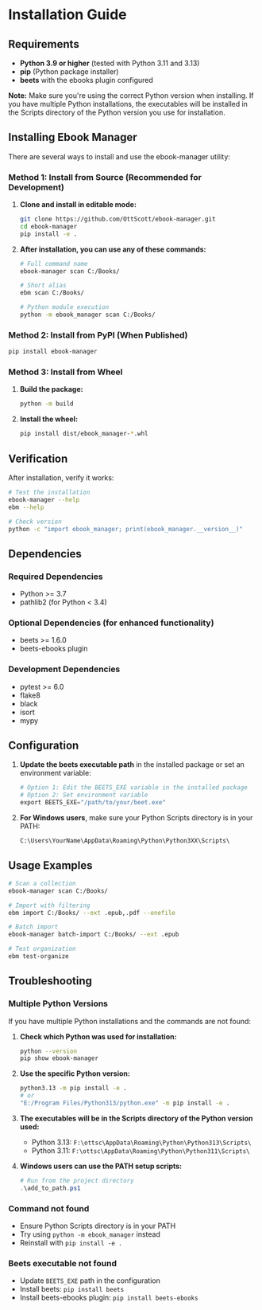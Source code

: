 # Installation Guide

## Requirements

- **Python 3.9 or higher** (tested with Python 3.11 and 3.13)
- **pip** (Python package installer)
- **beets** with the ebooks plugin configured

**Note:** Make sure you're using the correct Python version when installing. If you have multiple Python installations, the executables will be installed in the Scripts directory of the Python version you use for installation.

## Installing Ebook Manager

There are several ways to install and use the ebook-manager utility:

### Method 1: Install from Source (Recommended for Development)

1. **Clone and install in editable mode:**
   ```bash
   git clone https://github.com/OttScott/ebook-manager.git
   cd ebook-manager
   pip install -e .
   ```

2. **After installation, you can use any of these commands:**
   ```bash
   # Full command name
   ebook-manager scan C:/Books/
   
   # Short alias
   ebm scan C:/Books/
   
   # Python module execution
   python -m ebook_manager scan C:/Books/
   ```

### Method 2: Install from PyPI (When Published)

```bash
pip install ebook-manager
```

### Method 3: Install from Wheel

1. **Build the package:**
   ```bash
   python -m build
   ```

2. **Install the wheel:**
   ```bash
   pip install dist/ebook_manager-*.whl
   ```

## Verification

After installation, verify it works:

```bash
# Test the installation
ebook-manager --help
ebm --help

# Check version
python -c "import ebook_manager; print(ebook_manager.__version__)"
```

## Dependencies

### Required Dependencies
- Python >= 3.7
- pathlib2 (for Python < 3.4)

### Optional Dependencies (for enhanced functionality)
- beets >= 1.6.0
- beets-ebooks plugin

### Development Dependencies
- pytest >= 6.0
- flake8
- black
- isort
- mypy

## Configuration

1. **Update the beets executable path** in the installed package or set an environment variable:
   ```python
   # Option 1: Edit the BEETS_EXE variable in the installed package
   # Option 2: Set environment variable
   export BEETS_EXE="/path/to/your/beet.exe"
   ```

2. **For Windows users**, make sure your Python Scripts directory is in your PATH:
   ```
   C:\Users\YourName\AppData\Roaming\Python\Python3XX\Scripts\
   ```

## Usage Examples

```bash
# Scan a collection
ebook-manager scan C:/Books/

# Import with filtering
ebm import C:/Books/ --ext .epub,.pdf --onefile

# Batch import
ebook-manager batch-import C:/Books/ --ext .epub

# Test organization
ebm test-organize
```

## Troubleshooting

### Multiple Python Versions

If you have multiple Python installations and the commands are not found:

1. **Check which Python was used for installation:**
   ```bash
   python --version
   pip show ebook-manager
   ```

2. **Use the specific Python version:**
   ```bash
   python3.13 -m pip install -e .
   # or
   "E:/Program Files/Python313/python.exe" -m pip install -e .
   ```

3. **The executables will be in the Scripts directory of the Python version used:**
   - Python 3.13: `F:\ottsc\AppData\Roaming\Python\Python313\Scripts\`
   - Python 3.11: `F:\ottsc\AppData\Roaming\Python\Python311\Scripts\`

4. **Windows users can use the PATH setup scripts:**
   ```powershell
   # Run from the project directory
   .\add_to_path.ps1
   ```

### Command not found
- Ensure Python Scripts directory is in your PATH
- Try using `python -m ebook_manager` instead
- Reinstall with `pip install -e .`

### Beets executable not found
- Update `BEETS_EXE` path in the configuration
- Install beets: `pip install beets`
- Install beets-ebooks plugin: `pip install beets-ebooks`
